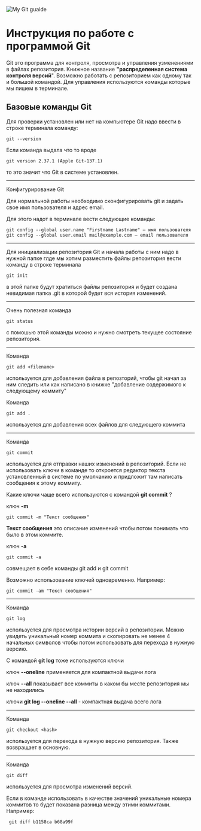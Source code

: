 

![My Git guaide](main.gif)



# Инструкция по работе с программой Git

Git это программа для контроля, просмотра и управления узменениями в файлах репозитория. Книжное название **"распределенная система контроля версий**". Возможно работать с репозиторием как одному так и большой командой. Для управления используются команды которые мы пишем в терминале. 

## Базовые команды Git

Для проверки установлен или нет на компьютере Git надо ввести в строке терминала команду:

    git --version

Если команда выдала что то вроде 

    git version 2.37.1 (Apple Git-137.1)

то это значит что Git в системе установлен.

___

Конфигурирование Git

Для нормальной работы необходимо сконфигурировать git и задать свое имя пользователя и адрес email. 

Для этого надот в терминале вести следующие команды:

    git config --global user.name "Firstname Lastname" — имя пользователя
    git config --global user.email mail@example.com — email пользователя

___


Для инициализации репозитория Git и начала работы с ним надо в нужной папке глде мы хотим разместить файлы репозитория вести команду в строке терминала

    git init

в этой папке будут хратиться файлы репозитория и будет создана невидимая папка .git в которой будет вся история изменений.

___

Очень полезная команда

    git status

c помошью этой команды можно и нужно смотреть текущее состояние репозитория. 

___

Команда 

    git add <filename>

используется для добавления файла в репозторий, чтобы git начал за ним следить или как написано в книжке "добавление содержимого к следующему коммиту"

Команда 

    git add .	

используется для добавления всех файлов для следующего коммита

___

Команда

    git commit

используется для отправки наших изменений в репозиторий. Если не использовать ключи в команде то откроется редактор текста установленный в системе по умолчанию и придложит там написать сообщения к этому коммиту.

Какие ключи чаще всего используются с командой **git commit** ?

ключ **-m**

    git commit -m "Текст сообщения"

**Текст сообщения** это описание изменений чтобы потом понимать что было в этом коммите.

ключ **-a**

    git commit -a

совмещает в себе команды git add и git commit

Возможно использование ключей одновременно. Например:

    git commit -am "Текст сообщения"

___

Команда 

    git log

используется для просмотра истории версий в репозитории. Можно увидеть уникальный номер коммита и скопировать не менее 4 начальных символов чтобы потом использовать для перехода в нужную версию.

С командой **git log** тоже используются ключи

ключ **--oneline** применяется для компактной выдачи лога

ключ **--all** показывает все коммиты в каком бы месте репозитория мы не находились

ключи **git log --oneline --all** - компактная выдача всего лога

___

 Команда 

    git checkout <hash>

используется для перехода в нужную версию репозитория. Также возвращает в основную. 

___

Команда 

    git diff

используется для просмотра изменений версий.

Если в команде использовать в качестве значений уникальные номера коммитов то будет показана разница между этими коммитами. Например:

     git diff b1158ca b68a99f     


